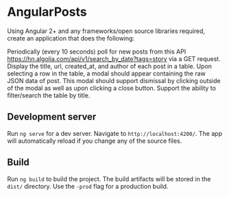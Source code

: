 # AngularPosts

Using Angular 2+ and any frameworks/open source libraries required, create an application that does the following: 

Periodically (every 10 seconds) poll for new posts from this API https://hn.algolia.com/api/v1/search_by_date?tags=story via a GET request.
Display the title, url, created_at, and author of each post in a table.
Upon selecting a row in the table, a modal should appear containing the raw JSON data of post. This modal should support dismissal by clicking outside of the modal as well as upon clicking a close button.
Support the ability to filter/search the table by title.
## Development server

Run `ng serve` for a dev server. Navigate to `http://localhost:4200/`. The app will automatically reload if you change any of the source files.


## Build

Run `ng build` to build the project. The build artifacts will be stored in the `dist/` directory. Use the `-prod` flag for a production build.

